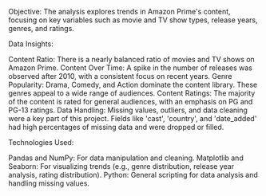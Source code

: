 Objective: The analysis explores trends in Amazon Prime's content, focusing on key variables such as movie and TV show types, release years, genres, and ratings.

Data Insights:

Content Ratio: There is a nearly balanced ratio of movies and TV shows on Amazon Prime.
Content Over Time: A spike in the number of releases was observed after 2010, with a consistent focus on recent years.
Genre Popularity: Drama, Comedy, and Action dominate the content library. These genres appeal to a wide range of audiences.
Content Ratings: The majority of the content is rated for general audiences, with an emphasis on PG and PG-13 ratings.
Data Handling: Missing values, outliers, and data cleaning were a key part of this project. Fields like 'cast', 'country', and 'date_added' had high percentages of missing data and were dropped or filled.

Technologies Used:

Pandas and NumPy: For data manipulation and cleaning.
Matplotlib and Seaborn: For visualizing trends (e.g., genre distribution, release year analysis, rating distribution).
Python: General scripting for data analysis and handling missing values.
